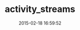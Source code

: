 ---
layout: post
title:  "activity_streams"
repo:   "webcracy/activity_streams"
date:   2015-02-18 16:59:52
gemurl: http://github.com/webcracy/activity_streams
---